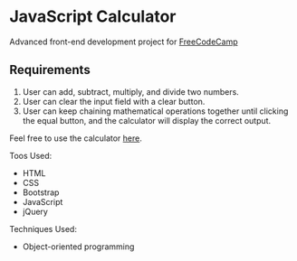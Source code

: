 # JavaScript Calculator

Advanced front-end development project for [FreeCodeCamp](https://www.freecodecamp.com/challenges/build-a-javascript-calculator)

## Requirements

1. User can add, subtract, multiply, and divide two numbers.
2. User can clear the input field with a clear button.
3. User can keep chaining mathematical operations together until clicking the equal button, and the calculator will display the correct output.

Feel free to use the calculator [here](https://seanmhamlet.github.io/javascript-calculator/).

Toos Used:
- HTML
- CSS
- Bootstrap
- JavaScript
- jQuery

Techniques Used:
- Object-oriented programming
